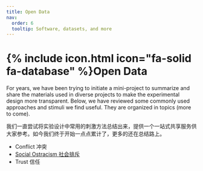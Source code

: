```yaml
---
title: Open Data
nav:
  order: 6
  tooltip: Software, datasets, and more
---
```


# {% include icon.html icon="fa-solid fa-database" %}Open Data



For years, we have been trying to initiate a mini-project to summarize and share the materials used in diverse projects to make the experimental design more transparent. Below, we have reviewed some commonly used approaches and stimuli we find useful. They are organized in topics (more to come). 

我们一直尝试将实验设计中常用的刺激方法总结出来，提供一个一站式共享服务供大家参考。如今我们终于开始一点点累计了，更多的还在总结路上。

* Conflict 冲突
* [Social Ostracism 社会排斥](../files/ostracism实验范式整理.pdf)
* Trust 信任